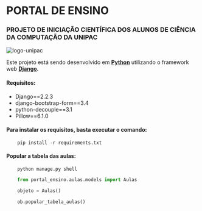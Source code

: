 PORTAL DE ENSINO
=====================
### PROJETO DE INICIAÇÃO CIENTÍFICA DOS ALUNOS DE CIÊNCIA DA COMPUTAÇÃO DA UNIPAC  
![logo-unipac](https://bitbucket.org/pic_unipac/portal_ensino/raw/2f2393fb69d4d293fa7e6663e149e6525b7081ee/arquivos_readme/logo_unipac.png)

Este projeto está sendo desenvolvido em **[Python]** utilizando o framework web **[Django]**.

#### Requisitos:

* Django==2.2.3
* django-bootstrap-form==3.4
* python-decouple==3.1
* Pillow==6.1.0

#### Para instalar os requisitos, basta executar o comando:  

```shell script
    pip install -r requirements.txt
```  

#### Popular a tabela das aulas:

```shell script
    python manage.py shell
```

```python
    from portal_ensino.aulas.models import Aulas

    objeto = Aulas()

    ob.popular_tabela_aulas()
```

[Python]: https://www.python.org/
[Django]: https://www.djangoproject.com/
